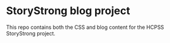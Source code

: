 # StoryStrong blog project

This repo contains both the CSS and blog content for the HCPSS StoryStrong project.
